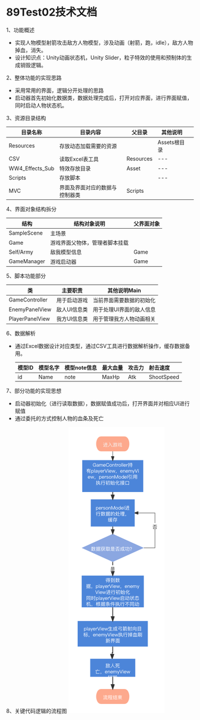 # 89Test02技术文档

1、功能概述

- 实现人物模型射箭攻击敌方人物模型，涉及动画（射箭，跑，idle），敌方人物掉血，消失。
- 设计知识点：Unity动画状态机，Unity Slider，粒子特效的使用和预制体的生成销毁逻辑。



2、整体功能的实现思路

- 采用常用的界面，逻辑分开处理的思路
- 启动器首先初始化数据类，数据处理完成后，打开对应界面，进行界面赋值，同时启动人物状态机。



3、资源目录结构

| 目录名称        | 目录内容                       | 父目录    | 其他说明     |      |
| --------------- | ------------------------------ | --------- | ------------ | ---- |
| Resources       | 存放动态加载需要的资源         |           | Assets根目录 |      |
| CSV             | 读取Excel表工具                | Resources | ---          |      |
| WW4_Effects_Sub | 特效存放目录                   | Asset     | ---          |      |
| Scripts         | 存放脚本                       |           | ---          |      |
| MVC             | 界面及界面对应的数据与控制器类 | Scripts   |              |      |



4、界面对象结构拆分

| 结构        | 结构对象说明                   | 父界面对象 |
| ----------- | ------------------------------ | ---------- |
| SampleScene | 主场景                         |            |
| Game        | 游戏界面父物体，管理者脚本挂载 |            |
| Self/Army   | 敌我模型信息                   | Game       |
| GameManager | 游戏启动器                     | Game       |



5、脚本功能部分

| 类             | 主要职责       | 其他说明Main             |
| -------------- | -------------- | ------------------------ |
| GameController | 用于启动游戏   | 当前界面需要数据的初始化 |
| EnemyPanelView | 敌人UI信息类 | 用于处理UI界面的敌人信息 |
| PlayerPanelView | 我方UI信息类 | 用于管理我方人物动画相关 |



6、数据解析

- 通过Excel数据设计对应类型，通过CSV工具进行数据解析操作，缓存数据备用。

  | 模型ID | 模型名字 | 模型note信息 | 最大血量 | 攻击力 | 射击速度   |
  | ------ | -------- | ------------ | -------- | ------ | ---------- |
  | id     | Name     | note         | MaxHp    | Atk    | ShootSpeed |
  
  

7、部分功能的实现思想

- 启动器初始化（进行读取数据），数据赋值成功后，打开界面并对相应UI进行赋值
- 通过委托的方式控制人物的血条及死亡



8、关键代码逻辑的流程图
![Image](https://github.com/89trillion-songjunbo/89Test02_New/blob/main/89Test02%20脚本流程图.png)




